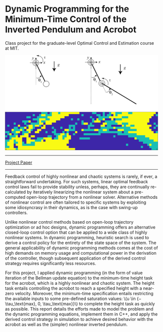# Dynamic Programming for the Minimum-Time Control of the Inverted Pendulum and Acrobot

Class project for the graduate-level Optimal Control and Estimation course at MIT.

![](../img/ip_policy.png "SLAM coverage algorithm")

* * *

[Project Paper](https://andrewtorgesen.com/res/16.32%20Final%20Project%20Report.pdf)

* * *

Feedback control of highly nonlinear and chaotic systems is rarely, if ever, a straightforward undertaking. For such systems, linear optimal feedback control laws fail to provide stability unless, perhaps, they are continually re-calculated by iteratively linearizing the nonlinear system about a pre-computed open-loop trajectory from a nonlinear solver. Alternative methods of nonlinear control are often tailored to specific systems by exploiting some idiosyncrasy in their dynamics, as is the case with swing-up controllers.

Unlike nonlinear control methods based on open-loop trajectory optimization or ad hoc designs, dynamic programming offers an alternative closed-loop control option that can be applied to a wide class of highly nonlinear systems. In dynamic programming, heuristic search is used to derive a control policy for the entirety of the state space of the system. The general applicability of dynamic programming methods comes at the cost of high demands on memory usage and computational power in the derivation of the controller, though subsequent application of the derived control strategy requires significantly less resources.

For this project, I applied dynamic programming (in the form of value iteration of the Bellman update equation) to the minimum-time height task for the acrobot, which is a highly nonlinear and chaotic system. The height task entails controlling the acrobot to reach a specified height with a near-zero velocity. Moreover, the minimum-time specification entails restricting the available inputs to some pre-defined saturation values: \\(u \in \{−\tau_\text{max}, 0, \tau_\text{max}\}\\) to complete the height task as quickly as possible. This report details the efforts made to model the problem and the dynamic programming equations, implement them in C++, and apply the derived control strategy in simulation to achieve desired behavior with the acrobot as well as the (simpler) nonlinear inverted pendulum.
